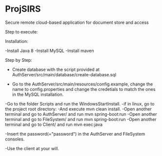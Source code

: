 # ProjSIRS
Secure remote cloud-based application for document store and access

Step to execute:

Installation:

-Install Java 8
-Install MySQL
-Install maven

Step by Step:

- Create database with the script provided at AuthServer/src/main/database/create-database.sql

- Go to the AuthServer/src/main/resources/config.example, change the name to config.properties and change the credetials to match the ones in the MySQL installation.

-Go to the folder Scripts and run the WindowsStartInstall.
  -if in linux, go to the project root directory:
    -And execute mvn clean install.
    -Open another terminal and go to AuthServer/ and run mvn spring-boot:run
    -Open another terminal and go to FileSystem/ and run mvn spring-boot:run
    -Open another terminal and go to Client/ and run mvn exec:java
    

-Insert the password(="password") in the AuthServer and FileSystem consoles.

-Use the client at your will.





